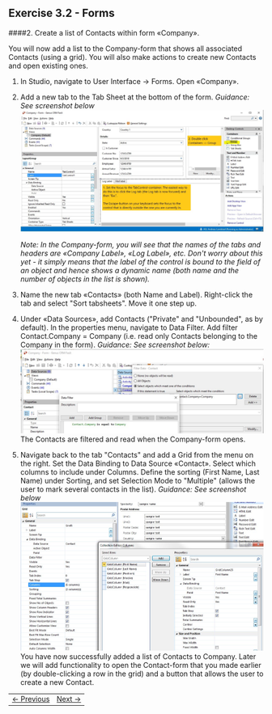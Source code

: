 ## Exercise 3.2 - Forms

####2. Create a list of Contacts within form «Company».

You will now add a list to the Company-form that shows all associated Contacts (using a grid). You will also make actions to create new Contacts and open existing ones.
1. In Studio, navigate to User Interface -> Forms. Open «Company».
2. Add a new tab to the Tab Sheet at the bottom of the form.
   *Guidance: See screenshot below*
![oppg3fig4.JPG](media/oppg3fig4.JPG)
   
   *Note: In the Company-form, you will see that the names of the tabs and headers are «Company Label», «Log Label», etc. Don't worry about this yet - it simply means that the label of the control is bound to the field of an object and hence shows a dynamic name (both name and the number of objects in the list is shown).*
3. Name the new tab «Contacts» (both Name and Label). Right-click the tab and select "Sort tabsheets". Move it one step up.
4. Under «Data Sources», add Contacts ("Private" and "Unbounded", as by default). In the properties menu, navigate to Data Filter. Add filter Contact.Company = Company (i.e. read only Contacts belonging to the Company in the form).
   *Guidance: See screenshot below:*
![oppg3fig5.JPG](media/oppg3fig5.JPG)
   The Contacts are filtered and read when the Company-form opens.
5. Navigate back to the tab "Contacts" and add a Grid from the menu on the right. Set the Data Binding to Data Source «Contact». Select which columns to include under Columns. Define the sorting (First Name, Last Name) under Sorting, and set Selection Mode to "Multiple" (allows the user to mark several contacts in the list).
   *Guidance: See screenshot below*
![oppg3fig6.JPG](media/oppg3fig6.JPG)
   You have now successfully added a list of Contacts to Company. Later we will add functionality to open the Contact-form that you made earlier (by double-clicking a row in the grid) and a button that allows the user to create a new Contact.   

<table>
   <tr><td><a href="exercise-03-1.md"><- Previous</a></td><td align="right"><a href="exercise-04.md">Next -></a></td></tr>
</table>
